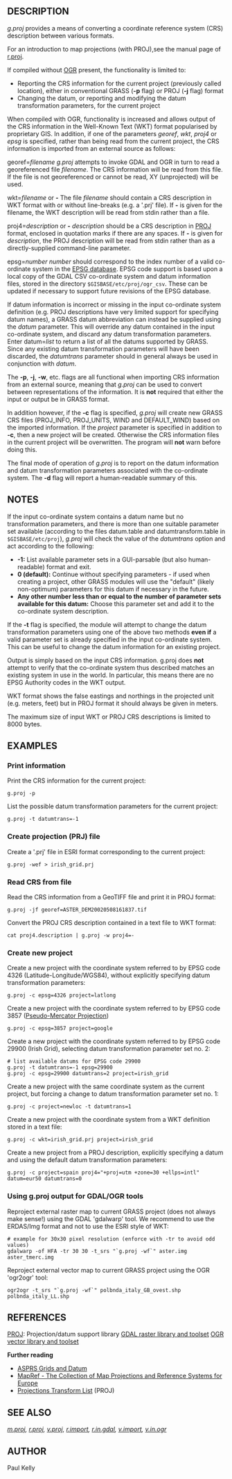 ## DESCRIPTION

*g.proj* provides a means of converting a coordinate reference system
(CRS) description between various formats.

For an introduction to map projections (with PROJ),see the manual page
of [r.proj](r.proj.md).

If compiled without [OGR](https://gdal.org/) present, the functionality
is limited to:

- Reporting the CRS information for the current project (previously
  called location), either in conventional GRASS (**-p** flag) or PROJ
  (**-j** flag) format
- Changing the datum, or reporting and modifying the datum
  transformation parameters, for the current project

When compiled with OGR, functionality is increased and allows output of
the CRS information in the Well-Known Text (WKT) format popularised by
proprietary GIS. In addition, if one of the parameters *georef*, *wkt*,
*proj4* or *epsg* is specified, rather than being read from the current
project, the CRS information is imported from an external source as
follows:

georef=*filename*
*g.proj* attempts to invoke GDAL and OGR in turn to read a georeferenced
file *filename*. The CRS information will be read from this file. If the
file is not georeferenced or cannot be read, XY (unprojected) will be
used.

wkt=*filename* or **-**
The file *filename* should contain a CRS description in WKT format with
or without line-breaks (e.g. a '.prj' file). If **-** is given for the
filename, the WKT description will be read from stdin rather than a
file.

proj4=*description* or **-**
*description* should be a CRS description in [PROJ](https://proj.org/)
format, enclosed in quotation marks if there are any spaces. If **-** is
given for *description*, the PROJ description will be read from stdin
rather than as a directly-supplied command-line parameter.

epsg=*number*
*number* should correspond to the index number of a valid co-ordinate
system in the [EPSG database](https://epsg.org/search/by-name). EPSG
code support is based upon a local copy of the GDAL CSV co-ordinate
system and datum information files, stored in the directory
`$GISBASE/etc/proj/ogr_csv`. These can be updated if necessary to
support future revisions of the EPSG database.

If datum information is incorrect or missing in the input co-ordinate
system definition (e.g. PROJ descriptions have very limited support for
specifying datum names), a GRASS datum abbreviation can instead be
supplied using the *datum* parameter. This will override any datum
contained in the input co-ordinate system, and discard any datum
transformation parameters. Enter datum=*list* to return a list of all
the datums supported by GRASS. Since any existing datum transformation
parameters will have been discarded, the *datumtrans* parameter should
in general always be used in conjunction with *datum*.

The **-p**, **-j**, **-w**, etc. flags are all functional when importing
CRS information from an external source, meaning that *g.proj* can be
used to convert between representations of the information. It is
**not** required that either the input or output be in GRASS format.

In addition however, if the **-c** flag is specified, *g.proj* will
create new GRASS CRS files (PROJ_INFO, PROJ_UNITS, WIND and
DEFAULT_WIND) based on the imported information. If the *project*
parameter is specified in addition to **-c**, then a new project will be
created. Otherwise the CRS information files in the current project will
be overwritten. The program will **not** warn before doing this.

The final mode of operation of *g.proj* is to report on the datum
information and datum transformation parameters associated with the
co-ordinate system. The **-d** flag will report a human-readable summary
of this.

## NOTES

If the input co-ordinate system contains a datum name but no
transformation parameters, and there is more than one suitable parameter
set available (according to the files datum.table and
datumtransform.table in `$GISBASE/etc/proj`), *g.proj* will check the
value of the *datumtrans* option and act according to the following:

- **-1:** List available parameter sets in a GUI-parsable (but also
  human-readable) format and exit.
- **0 (default):** Continue without specifying parameters - if used when
  creating a project, other GRASS modules will use the "default" (likely
  non-optimum) parameters for this datum if necessary in the future.
- **Any other number less than or equal to the number of parameter sets
  available for this datum:** Choose this parameter set and add it to
  the co-ordinate system description.

If the **-t** flag is specified, the module will attempt to change the
datum transformation parameters using one of the above two methods
**even if** a valid parameter set is already specified in the input
co-ordinate system. This can be useful to change the datum information
for an existing project.

Output is simply based on the input CRS information. g.proj does **not**
attempt to verify that the co-ordinate system thus described matches an
existing system in use in the world. In particular, this means there are
no EPSG Authority codes in the WKT output.

WKT format shows the false eastings and northings in the projected unit
(e.g. meters, feet) but in PROJ format it should always be given in
meters.

The maximum size of input WKT or PROJ CRS descriptions is limited to
8000 bytes.

## EXAMPLES

### Print information

Print the CRS information for the current project:

```shell
g.proj -p
```

List the possible datum transformation parameters for the current
project:

```shell
g.proj -t datumtrans=-1
```

### Create projection (PRJ) file

Create a '.prj' file in ESRI format corresponding to the current
project:

```shell
g.proj -wef > irish_grid.prj
```

### Read CRS from file

Read the CRS information from a GeoTIFF file and print it in PROJ
format:

```shell
g.proj -jf georef=ASTER_DEM20020508161837.tif
```

Convert the PROJ CRS description contained in a text file to WKT
format:

```shell
cat proj4.description | g.proj -w proj4=-
```

### Create new project

Create a new project with the coordinate system referred to by EPSG code
4326 (Latitude-Longitude/WGS84), without explicitly specifying datum
transformation parameters:

```shell
g.proj -c epsg=4326 project=latlong
```

Create a new project with the coordinate system referred to by EPSG code
3857 ([Pseudo-Mercator
Projection](https://spatialreference.org/ref/epsg/3857/))

```shell
g.proj -c epsg=3857 project=google
```

Create a new project with the coordinate system referred to by EPSG code
29900 (Irish Grid), selecting datum transformation parameter set no.
2:

```shell
# list available datums for EPSG code 29900
g.proj -t datumtrans=-1 epsg=29900
g.proj -c epsg=29900 datumtrans=2 project=irish_grid
```

Create a new project with the same coordinate system as the current
project, but forcing a change to datum transformation parameter set no.
1:

```shell
g.proj -c project=newloc -t datumtrans=1
```

Create a new project with the coordinate system from a WKT definition
stored in a text file:

```shell
g.proj -c wkt=irish_grid.prj project=irish_grid
```

Create a new project from a PROJ description, explicitly specifying a
datum and using the default datum transformation parameters:

```shell
g.proj -c project=spain proj4="+proj=utm +zone=30 +ellps=intl" datum=eur50 datumtrans=0
```

### Using g.proj output for GDAL/OGR tools

Reproject external raster map to current GRASS project (does not always
make sense!) using the GDAL 'gdalwarp' tool. We recommend to use the
ERDAS/Img format and not to use the ESRI style of WKT:

```shell
# example for 30x30 pixel resolution (enforce with -tr to avoid odd values)
gdalwarp -of HFA -tr 30 30 -t_srs "`g.proj -wf`" aster.img aster_tmerc.img
```

Reproject external vector map to current GRASS project using the OGR
'ogr2ogr' tool:

```shell
ogr2ogr -t_srs "`g.proj -wf`" polbnda_italy_GB_ovest.shp polbnda_italy_LL.shp
```

## REFERENCES

[PROJ](https://proj.org): Projection/datum support library
[GDAL raster library and toolset](https://gdal.org)
[OGR vector library and toolset](https://gdal.org/)

**Further reading**

- [ASPRS Grids and
  Datum](https://www.asprs.org/asprs-publications/grids-and-datums)
- [MapRef - The Collection of Map Projections and Reference Systems for
  Europe](https://mapref.org)
- [Projections Transform List](http://geotiff.maptools.org/proj_list/)
  (PROJ)

## SEE ALSO

*[m.proj](m.proj.md), [r.proj](r.proj.md), [v.proj](v.proj.md),
[r.import](r.import.md), [r.in.gdal](r.in.gdal.md),
[v.import](v.import.md), [v.in.ogr](v.in.ogr.md)*

## AUTHOR

Paul Kelly
